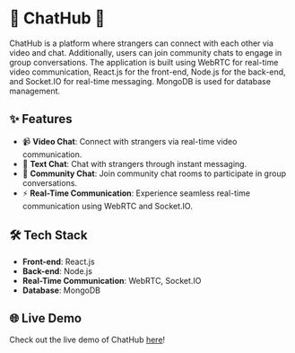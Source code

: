 # 🎉 ChatHub 🎉

ChatHub is a platform where strangers can connect with each other via video and chat. Additionally, users can join community chats to engage in group conversations. The application is built using WebRTC for real-time video communication, React.js for the front-end, Node.js for the back-end, and Socket.IO for real-time messaging. MongoDB is used for database management.

## ✨ Features

- 📹 **Video Chat**: Connect with strangers via real-time video communication.
- 💬 **Text Chat**: Chat with strangers through instant messaging.
- 👥 **Community Chat**: Join community chat rooms to participate in group conversations.
- ⚡ **Real-Time Communication**: Experience seamless real-time communication using WebRTC and Socket.IO.

## 🛠 Tech Stack

- **Front-end**: React.js
- **Back-end**: Node.js
- **Real-Time Communication**: WebRTC, Socket.IO
- **Database**: MongoDB

## 🌐 Live Demo
  Check out the live demo of ChatHub <a href="https://chat-hub-one.vercel.app/">here</a>! 
      
